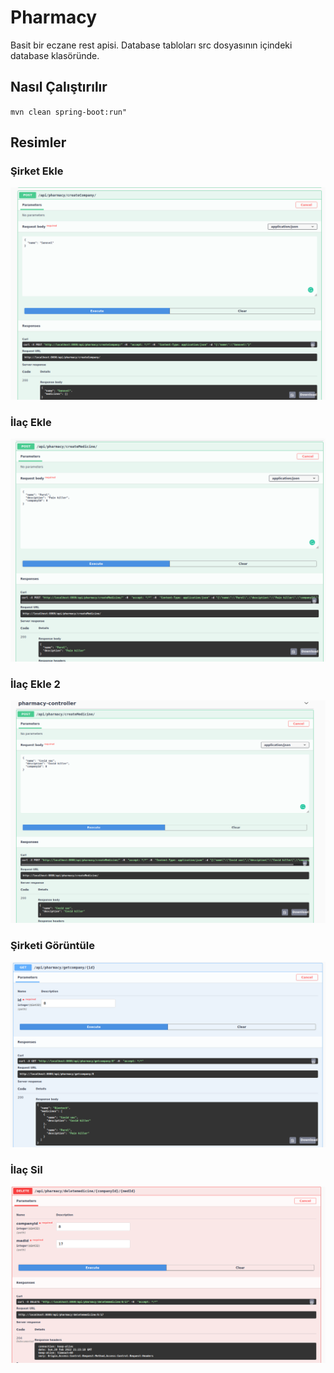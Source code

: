 # Pharmacy

Basit bir eczane rest apisi. Database tabloları src dosyasının içindeki database klasöründe. 
## Nasıl Çalıştırılır
`mvn clean spring-boot:run"` 

## Resimler

### Şirket Ekle
![alt text](https://github.com/kaanatesel/pharmacy/blob/master/images/addcom.png)

### İlaç Ekle
![alt text](https://github.com/kaanatesel/pharmacy/blob/master/images/addmed.png)


### İlaç Ekle 2
![alt text](https://github.com/kaanatesel/pharmacy/blob/master/images/addmed2.png)

### Şirketi Görüntüle
![alt text](https://github.com/kaanatesel/pharmacy/blob/master/images/getcom.png)

### İlaç Sil
![alt text](https://github.com/kaanatesel/pharmacy/blob/master/images/removemed.png)


